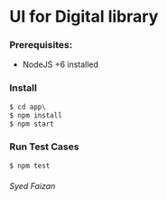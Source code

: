 # UI for Digital library

### Prerequisites:
- NodeJS +6 installed

### Install 
````sh
$ cd app\
$ npm install
$ npm start
````

### Run Test Cases

````sh
$ npm test
````


###### Syed Faizan

